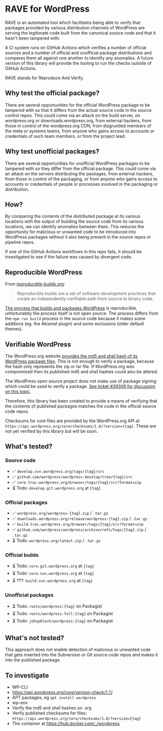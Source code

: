 # RAVE for WordPress

RAVE is an automated tool which facilitates being able to verify that packages provided by various distribution channels of WordPress are serving the legitimate code built from the canonical source code and that it hasn't been tampered with.

A CI system runs on GitHub Actions which verifies a number of official sources and a number of official and unofficial package distributions and compares them all against one another to identify any anomalies. A future version of this library will provide the tooling to run the checks outside of GitHub Actions.

RAVE stands for Reproduce And Verify.

## Why test the official package?

There are several opportunities for the official WordPress package to be tampered with so that it differs from the actual source code in the source control repos. This could come via an attack on the build server, on wordpress.org or downloads.wordpress.org, from external hackers, from those in control of the wordpress.org CDN, from disgruntled members of the meta or systems teams, from anyone who gains access to accounts or credentials of such team members, or from the project lead.

## Why test unofficial packages?

There are several opportunities for unofficial WordPress packages to be tampered with so they differ from the official package. This could come via an attack on the servers distributing the packages, from external hackers, from those in control of the packaging, or from anyone who gains access to accounts or credentials of people or processes involved in the packaging or distribution.

## How?

By comparing the contents of the distributed package at its various locations with the output of building the source code from its various locations, we can identify anomalies between them. This reduces the opportunity for malicious or unwanted code to be introduced into WordPress packages without it also being present in the source repos or pipeline repos.

If one of the GitHub Actions workflows in this repo fails, it should be investigated to see if the failure was caused by divergent code.

## Reproducible WordPress

From [reproducible-builds.org](https://reproducible-builds.org/):

> Reproducible builds are a set of software development practices that create an independently-verifiable path from source to binary code.

[The process that builds and packages WordPress](https://build.trac.wordpress.org/timeline) is reproducible, unfortunately the process itself is not open source. The process differs from the `npm run build` process in the source code because it makes some additions (eg. the Akismet plugin) and some exclusions (older default themes).

## Verifiable WordPress

The WordPress.org website [provides the md5 and sha1 hash of its WordPress package files](https://wordpress.org/download/releases/). This is not enough to verify a package, because the hash only represents the zip or tar file. If WordPress.org was compromised then its published md5 and sha1 hashes could also be altered.

The WordPress open source project does not make use of package signing which could be used to verify a package. [See ticket #39309 for discussion on this topic](https://core.trac.wordpress.org/ticket/39309).

Therefore, this library has been created to provide a means of verifying that the contents of published packages matches the code in the official source code repos.

Checksums for core files are provided by the WordPress.org API at `https://api.wordpress.org/core/checksums/1.0/?version={tag}`. These are not yet verified by this library but will be soon.

## What's tested?

### Source code

* ✅ `develop.svn.wordpress.org/tags/{tag}/src`
* ✅ `github.com/wordpress/wordpress-develop/tree/{tag}/src`
* ✅ `core.trac.wordpress.org/browser/tags/{tag}/src?format=zip`
* ⏳ Todo: `develop.git.wordpress.org` at `{tag}`

### Official packages

* ✅ `wordpress.org/wordpress-{tag}.zip` / `.tar.gz`
* ✅ `downloads.wordpress.org/release/wordpress-{tag}.zip` / `.tar.gz`
* ✅ `build.trac.wordpress.org/browser/tags/{tag}/src?format=zip`
* ✅ `github.com/wordpress/wordpress/archive/refs/tags/{tag}.zip` / `.tar.gz`
* ⏳ Todo: `wordpress.org/latest.zip` / `.tar.gz`

### Official builds

* ⏳ Todo: `core.git.wordpress.org` at `{tag}`
* ⏳ Todo: `core.svn.wordpress.org` at `{tag}`
* ⏳ ???: `build.svn.wordpress.org` at `{tag}`

### Unofficial packages

* ⏳ Todo: `roots/wordpress:{tag}` on Packagist
* ⏳ Todo: `roots/wordpress-full:{tag}` on Packagist
* ⏳ Todo: `johnpbloch/wordpress:{tag}` on Packagist

## What's not tested?

This approach does not enable detection of malicious or unwanted code that gets inserted into the Subversion or Git source code repos and makes it into the published package.

## To investigate

* WP-CLI
* https://api.wordpress.org/core/version-check/1.7/
* APT packages, eg `apt install wordpress`
* wp-env
* Verify the md5 and sha1 hashes on .org
* Verify published checksums for files: `https://api.wordpress.org/core/checksums/1.0/?version={tag}`
* The container at https://hub.docker.com/_/wordpress
